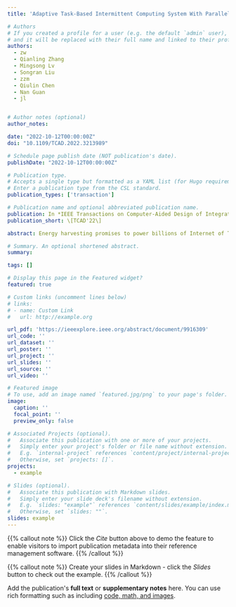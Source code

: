 ```yaml
---
title: 'Adaptive Task-Based Intermittent Computing System With Parallel State Backup'

# Authors
# If you created a profile for a user (e.g. the default `admin` user), write the username (folder name) here
# and it will be replaced with their full name and linked to their profile.
authors:
  - zw
  - Qianling Zhang
  - Mingsong Lv
  - Songran Liu
  - zzm
  - Qiulin Chen
  - Nan Guan
  - jl


# Author notes (optional)
author_notes:

date: "2022-10-12T00:00:00Z"
doi: "10.1109/TCAD.2022.3213989"

# Schedule page publish date (NOT publication's date).
publishDate: "2022-10-12T00:00:00Z"

# Publication type.
# Accepts a single type but formatted as a YAML list (for Hugo requirements).
# Enter a publication type from the CSL standard.
publication_types: ['transaction']

# Publication name and optional abbreviated publication name.
publication: In *IEEE Transactions on Computer-Aided Design of Integrated Circuits and Systems(Volume 42, Issue 6, June 2023)*
publication_short: \[TCAD'22\]

abstract: Energy harvesting promises to power billions of Internet of Things devices without being restricted by battery life. Since the energy harvester generally outputs weak and unstable energy, the system may suffer frequent and unpredictable power failures, thus falling into cyclically reboots without forward progress. The task-based intermittent computing system which periodically backs up system states into nonvolatile memory (NVM) is proposed to solve the nonprogress problem, with the nontrivial cost of frequent backups. How to reduce the backup overhead becomes a major research problem for intermittent computing. This article, for the first time, proposes to parallelize state backup and program execution with asynchronous direct memory access (DMA) to hide the backup latency into the program’s execution. But, straightforwardly executing the state backup and the program in parallel may cause an inconsistent system state. In specific, the system state may be modified by the program during backup, and therefore may be backed up incorrectly and further cause the system to deliver an incorrect computation result. We make a deep analysis on the system behavior and observe that, although the system state may be backed up incorrectly, the incorrect backup will be covered by the subsequent correct backups soon as the backup operations are performed frequently. In addition, only a small part of variables among all the program states may cause incorrect computation result. So, in this article, we aggressively allow incorrect backups to occur and propose a backup error detection method and a fault-tolerant backup management to guarantee the correctness of the system’s execution. To augment the parallel backup method, an adaptive execution method is further proposed to reduce the number of backups and balance the ratio between task execution time and backup latency. We design a run-time system to implement the proposed approach, and experimental results conducted on an STM32F7-based platform show that the proposed method can achieve a $2.6\times $ average speedup.

# Summary. An optional shortened abstract.
summary: 

tags: []

# Display this page in the Featured widget?
featured: true

# Custom links (uncomment lines below)
# links:
# - name: Custom Link
#   url: http://example.org

url_pdf: 'https://ieeexplore.ieee.org/abstract/document/9916309'
url_code: ''
url_dataset: ''
url_poster: ''
url_project: ''
url_slides: ''
url_source: ''
url_video: ''

# Featured image
# To use, add an image named `featured.jpg/png` to your page's folder.
image:
  caption: ''
  focal_point: ''
  preview_only: false

# Associated Projects (optional).
#   Associate this publication with one or more of your projects.
#   Simply enter your project's folder or file name without extension.
#   E.g. `internal-project` references `content/project/internal-project/index.md`.
#   Otherwise, set `projects: []`.
projects:
  - example

# Slides (optional).
#   Associate this publication with Markdown slides.
#   Simply enter your slide deck's filename without extension.
#   E.g. `slides: "example"` references `content/slides/example/index.md`.
#   Otherwise, set `slides: ""`.
slides: example
---
```


{{% callout note %}}
Click the _Cite_ button above to demo the feature to enable visitors to import publication metadata into their reference management software.
{{% /callout %}}

{{% callout note %}}
Create your slides in Markdown - click the _Slides_ button to check out the example.
{{% /callout %}}

Add the publication's **full text** or **supplementary notes** here. You can use rich formatting such as including [code, math, and images](https://docs.hugoblox.com/content/writing-markdown-latex/).
